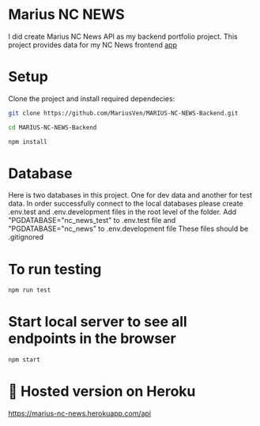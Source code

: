 # Marius NC NEWS
I did create Marius NC News API as my backend portfolio project. This project provides data for my NC News frontend [app](https://marius-nc-news.netlify.app/)

# Setup

Clone the project and install required dependecies:
```sh
git clone https://github.com/MariusVen/MARIUS-NC-NEWS-Backend.git

cd MARIUS-NC-NEWS-Backend

npm install
```
# Database

Here is two databases in this project. One for dev data and another for test data.
In order successfully connect to the local databases please create .env.test and .env.development files in the root level of the folder.
Add "PGDATABASE="nc_news_test" to .env.test file and "PGDATABASE="nc_news" to .env.development file
These files should be .gitignored

# To run testing

```sh
npm run test
```

# Start local server to see all endpoints in the browser
```sh
npm start
```


# :rocket: Hosted version on Heroku

https://marius-nc-news.herokuapp.com/api
